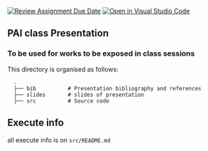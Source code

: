 [![Review Assignment Due Date](https://classroom.github.com/assets/deadline-readme-button-22041afd0340ce965d47ae6ef1cefeee28c7c493a6346c4f15d667ab976d596c.svg)](https://classroom.github.com/a/AznK6bwu)
[![Open in Visual Studio Code](https://classroom.github.com/assets/open-in-vscode-2e0aaae1b6195c2367325f4f02e2d04e9abb55f0b24a779b69b11b9e10269abc.svg)](https://classroom.github.com/online_ide?assignment_repo_id=18895930&assignment_repo_type=AssignmentRepo)
## PAI class Presentation 
### To be used for works to be exposed in class sessions

This directory is organised as follows:

      .
      ├── bib          # Presentation bibliography and references
      ├── slides       # slides of presentation 
      ├── src          # Source code
      
## Execute info

all execute info is on `src/README.md`
